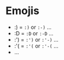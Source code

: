 # Emojis

- :) = `:)` or `:-)` …
- :D = `:D` or `:-D` …
- :') = `:')` or `:'-)` …
- :'( = `:'(` or `:'-(` …
- …